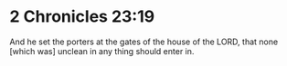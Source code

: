 # 2 Chronicles 23:19

And he set the porters at the gates of the house of the LORD, that none [which was] unclean in any thing should enter in.